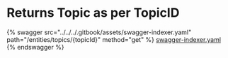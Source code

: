 # Returns Topic as per TopicID

{% swagger src="../../../.gitbook/assets/swagger-indexer.yaml" path="/entities/topics/{topicId}" method="get" %}
[swagger-indexer.yaml](../../../.gitbook/assets/swagger-indexer.yaml)
{% endswagger %}
